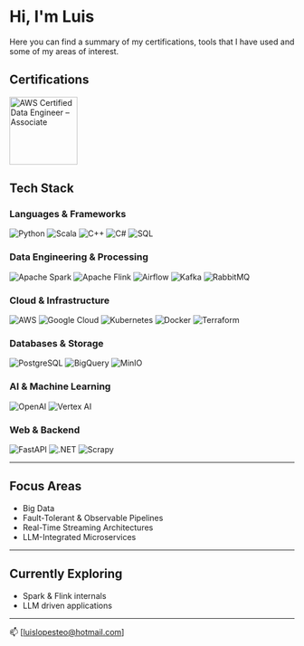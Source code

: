 # Hi, I'm Luis 

Here you can find a summary of my certifications, tools that I have used and some of my areas of interest.

## Certifications

<img src="https://images.credly.com/size/340x340/images/e5c85d7f-4e50-431e-b5af-fa9d9b0596e7/image.png" alt="AWS Certified Data Engineer – Associate" width="120"/>

## Tech Stack

### Languages & Frameworks

![Python](https://img.shields.io/badge/-Python-3776AB?style=flat-square&logo=python&logoColor=white)
![Scala](https://img.shields.io/badge/-Scala-DC322F?style=flat-square&logo=scala&logoColor=white)
![C++](https://img.shields.io/badge/-C++-00599C?style=flat-square&logo=c%2B%2B&logoColor=white)
![C#](https://img.shields.io/badge/-C%23-239120?style=flat-square&logo=c-sharp&logoColor=white)
![SQL](https://img.shields.io/badge/-SQL-4479A1?style=flat-square&logo=postgresql&logoColor=white)

### Data Engineering & Processing

![Apache Spark](https://img.shields.io/badge/-Apache%20Spark-E25A1C?style=flat-square&logo=apachespark&logoColor=white)
![Apache Flink](https://img.shields.io/badge/-Apache%20Flink-E6526F?style=flat-square&logo=apacheflink&logoColor=white)
![Airflow](https://img.shields.io/badge/-Apache%20Airflow-017CEE?style=flat-square&logo=apacheairflow&logoColor=white)
![Kafka](https://img.shields.io/badge/-Apache%20Kafka-231F20?style=flat-square&logo=apachekafka&logoColor=white)
![RabbitMQ](https://img.shields.io/badge/-RabbitMQ-FF6600?style=flat-square&logo=rabbitmq&logoColor=white)

### Cloud & Infrastructure

![AWS](https://img.shields.io/badge/-AWS-232F3E?style=flat-square&logo=amazonaws&logoColor=white)
![Google Cloud](https://img.shields.io/badge/-Google%20Cloud-4285F4?style=flat-square&logo=googlecloud&logoColor=white)
![Kubernetes](https://img.shields.io/badge/-Kubernetes-326CE5?style=flat-square&logo=kubernetes&logoColor=white)
![Docker](https://img.shields.io/badge/-Docker-2496ED?style=flat-square&logo=docker&logoColor=white)
![Terraform](https://img.shields.io/badge/-Terraform-623CE4?style=flat-square&logo=terraform&logoColor=white)

### Databases & Storage

![PostgreSQL](https://img.shields.io/badge/-PostgreSQL-336791?style=flat-square&logo=postgresql&logoColor=white)
![BigQuery](https://img.shields.io/badge/-BigQuery-4285F4?style=flat-square&logo=googlebigquery&logoColor=white)
![MinIO](https://img.shields.io/badge/-MinIO-CF2A2A?style=flat-square&logo=minio&logoColor=white)

### AI & Machine Learning

![OpenAI](https://img.shields.io/badge/-OpenAI-412991?style=flat-square&logo=openai&logoColor=white)
![Vertex AI](https://img.shields.io/badge/-Vertex%20AI-4285F4?style=flat-square&logo=googlecloud&logoColor=white)

### Web & Backend

![FastAPI](https://img.shields.io/badge/-FastAPI-009688?style=flat-square&logo=fastapi&logoColor=white)
![.NET](https://img.shields.io/badge/-.NET-512BD4?style=flat-square&logo=dotnet&logoColor=white)
![Scrapy](https://img.shields.io/badge/-Scrapy-FF6347?style=flat-square&logo=scrapy&logoColor=white)

---

## Focus Areas

- Big Data
- Fault-Tolerant & Observable Pipelines
- Real-Time Streaming Architectures
- LLM-Integrated Microservices

---

## Currently Exploring

- Spark & Flink internals
- LLM driven applications

---

📫 [luislopesteo@hotmail.com]

